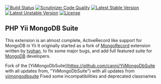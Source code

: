 [![Build Status](https://travis-ci.org/urakozz/yii-mongo-db-suite.svg?branch=1.3.7)](https://travis-ci.org/urakozz/yii-mongo-db-suite)
[![Scrutinizer Code Quality](https://scrutinizer-ci.com/g/urakozz/yii-mongo-db-suite/badges/quality-score.png?b=master)](https://scrutinizer-ci.com/g/urakozz/yii-mongo-db-suite/?branch=master)
[![Latest Stable Version](https://poser.pugx.org/kozz/yii-mongo-db-suite/v/stable.svg)](https://packagist.org/packages/kozz/yii-mongo-db-suite)
[![Latest Unstable Version](https://poser.pugx.org/kozz/yii-mongo-db-suite/v/unstable.svg)](https://packagist.org/packages/kozz/yii-mongo-db-suite)
[![License](http://img.shields.io/packagist/l/kozz/yii-mongo-db-suite.svg)](https://packagist.org/packages/kozz/yii-mongo-db-suite)

## PHP Yii MongoDB Suite

This extension is an almost complete, ActiveRecord like support for MongoDB in Yii
It originally started as a fork of [MongoRecord](www.yiiframework.com/extension/mongorecord "MongoRecord")
extension written by [tyohan](http://www.yiiframework.com/user/31/ "tyohan"),
to fix some major bugs, and add full featured suite for [MongoDB](http://www.mongodb.org "MongoDB") developers.

Fork of the [YiiMongoDbSuite](https://github.com/canni/YiiMongoDbSuite with all updates from, "YiiMongoDbSuite") with all updates from  [yiimongodbsuite](https://bitbucket.org/mintao/yiimongodbsuite.git, "yiimongodbsuite")
Fixed some incompatibilities and deprecated classnames
